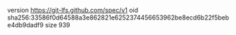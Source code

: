version https://git-lfs.github.com/spec/v1
oid sha256:33586f0d64588a3e862821e6252374456653962be8ecd6b22f5bebe4db9dadf9
size 939
